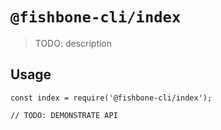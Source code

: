 # `@fishbone-cli/index`

> TODO: description

## Usage

```
const index = require('@fishbone-cli/index');

// TODO: DEMONSTRATE API
```
